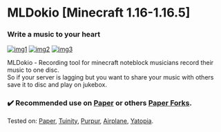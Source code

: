  <h1>MLDokio [Minecraft 1.16-1.16.5]</h1>
  <h3>Write a music to your heart</h3>
  
[![img1](https://img.shields.io/discord/720917120862519347?label=discord&logo=discord&style=for-the-badge)](https://discord.io/stumpstudio)
[![img2](https://img.shields.io/spiget/downloads/83583?color=red&style=for-the-badge)](https://www.spigotmc.org/resources/mldokio-write-a-music-to-your-heart.83583/)
[![img3](https://img.shields.io/spiget/version/83583?color=blueviolet&label=version&style=for-the-badge)](https://www.spigotmc.org/resources/mldokio-write-a-music-to-your-heart.83583/)

<p align="left">MLDokio - Recording tool for minecraft noteblock musicians record their music to one disc. <br>So if your server is lagging but you want to share your music with others save it to disc and play on jukebox.</p>

<h3>✔️ Recommended use on <a href="https://github.com/PaperMC/Paper">Paper</a> or others <a href="https://github.com/Tuinity/Tuinity">Paper Forks</a>.</h3>
Tested on: <a href="https://github.com/PaperMC/Paper">Paper</a>, <a href="https://github.com/Tuinity/Tuinity">Tuinity</a>,
<a href="https://github.com/pl3xgaming/Purpur">Purpur</a>, <a href="https://github.com/TECHNOVE/Airplane">Airplane</a>, <a href="https://github.com/YatopiaMC/Yatopia">Yatopia</a>.
